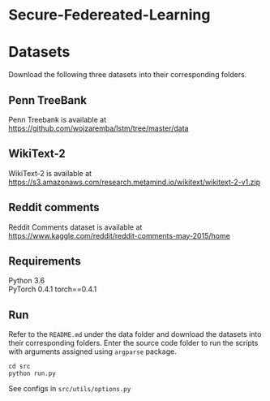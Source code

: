 # Secure-Federeated-Learning


# Datasets
Download the following three datasets into their corresponding folders.

## Penn TreeBank 
Penn Treebank is available at https://github.com/wojzaremba/lstm/tree/master/data

## WikiText-2
WikiText-2 is available at https://s3.amazonaws.com/research.metamind.io/wikitext/wikitext-2-v1.zip

## Reddit comments 

Reddit Comments dataset is available at https://www.kaggle.com/reddit/reddit-comments-may-2015/home


## Requirements
Python 3.6  
PyTorch 0.4.1 
torch==0.4.1



## Run
Refer to the ```README.md``` under the data folder and download the datasets into their corresponding folders. Enter the source code folder to run the scripts with arguments assigned using ```argparse``` package.
```
cd src
python run.py
```

See configs in ```src/utils/options.py```
